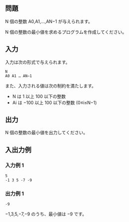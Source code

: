 ## 問題

N 個の整数 A0​,A1​,…,AN−1​ が与えられます。

N 個の整数の最小値を求めるプログラムを作成してください。

## 入力

入力は次の形式で与えられます。

```text
N
A0 A1 … AN−1
```

また、入力される値は次の制約を満たします。

- N は 1 以上 100 以下の整数
- Ai​ は −100 以上 100 以下の整数 (0≤i≤N−1)

## 出力

N 個の整数の最小値を出力してください。

## 入出力例

### 入力例 1

```text
5
-1 3 5 -7 -9
```

### 出力例 1

```text
-9
```

−1,3,5,−7,−9 のうち、最小値は −9 です。
